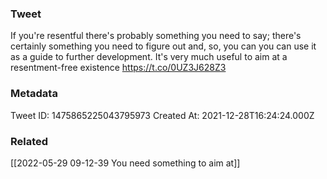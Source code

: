 ### Tweet
If you're resentful there's probably something you need to say; there's certainly something you need to figure out and, so, you can you can use it as a guide to further development. It's very much useful to aim at a resentment-free existence https://t.co/0UZ3J628Z3

### Metadata
Tweet ID: 1475865225043795973
Created At: 2021-12-28T16:24:24.000Z

### Related
[[2022-05-29 09-12-39 You need something to aim at]]


